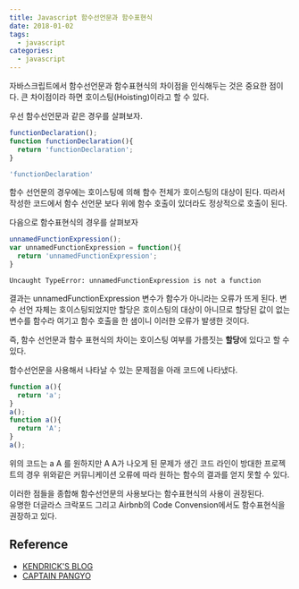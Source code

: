 ```yaml
---
title: Javascript 함수선언문과 함수표현식
date: 2018-01-02
tags: 
  - javascript
categories:
  - javascript
---
```


자바스크립트에서 함수선언문과 함수표현식의 차이점을 인식해두는 것은 중요한 점이다.
큰 차이점이라 하면 호이스팅(Hoisting)이라고 할 수 있다.

우선 함수선언문과 같은 경우를 살펴보자.

```javascript
functionDeclaration();
function functionDeclaration(){
  return 'functionDeclaration';
}
```

```javascript
'functionDeclaration'
```

함수 선언문의 경우에는 호이스팅에 의해 함수 전체가 호이스팅의 대상이 된다.
따라서 작성한 코드에서 함수 선언문 보다 위에 함수 호출이 있더라도 정상적으로 호출이 된다.

다음으로 함수표현식의 경우를 살펴보자

```javascript
unnamedFunctionExpression();
var unnamedFunctionExpression = function(){
  return 'unnamedFunctionExpression';
}
```

```
Uncaught TypeError: unnamedFunctionExpression is not a function
```

결과는 unnamedFunctionExpression 변수가 함수가 아니라는 오류가 뜨게 된다.
변수 선언 자체는 호이스팅되었지만 할당은 호이스팅의 대상이 아니므로 할당된 값이 없는 변수를 함수라 여기고 함수 호출을 한 샘이니 이러한 오류가 발생한 것이다.

즉, 함수 선언문과 함수 표현식의 차이는 호이스팅 여부를 가름짓는 **할당**에 있다고 할 수 있다.

함수선언문을 사용해서 나타날 수 있는 문제점을 아래 코드에 나타냈다.

```javascript
function a(){
  return 'a';
}
a();
function a(){
  return 'A';
}
a();
```

위의 코드는 a A 를 원하지만 A A가 나오게 된 문제가 생긴 코드 라인이 방대한 프로젝트의 경우 위와같은 커뮤니케이션 오류에 따라 원하는 함수의 결과를 얻지 못할 수 있다.

이러한 점들을 종합해 함수선언문의 사용보다는 함수표현식의 사용이 권장된다.  
유명한 더글라스 크락포드 그리고 Airbnb의 Code Convension에서도 함수표현식을 권장하고 있다.

## Reference

- [KENDRICK'S BLOG](http://blog.sonim1.com/142)
- [CAPTAIN PANGYO](https://joshua1988.github.io/web-development/javascript/function-expressions-vs-declarations/#%ED%95%A8%EC%88%98-%EC%84%A0%EC%96%B8%EC%8B%9D---function-declarations)